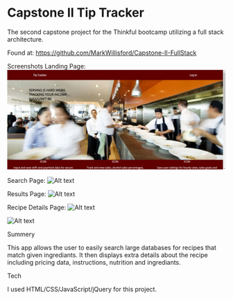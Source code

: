 # Capstone II Tip Tracker
The second capstone project for the Thinkful bootcamp utilizing a full stack architecture.

Found at: https://github.com/MarkWillisford/Capstone-II-FullStack

Screenshots
Landing Page:
![Alt text](ScreenShots/Landingpage.jpg?raw=true "Landing Screen")

Search Page:
![Alt text](ScreenShots/SearchScreen.png?raw=true "Search Screen")

Results Page:
![Alt text](ScreenShots/SearchResults.png?raw=true "Search Results")

Recipe Details Page:
![Alt text](ScreenShots/RecipeScreenTop.png?raw=true "Recipe Details Screen")

![Alt text](ScreenShots/RecipeScreenBottom.png?raw=true "Recipe Details Screen")

Summery

This app allows the user to easily search large databases for recipes that match given ingrediants. It then displays extra details about the recipe including pricing data, instructions, nutrition and ingrediants. 

Tech

I used HTML/CSS/JavaScript/jQuery for this project. 

